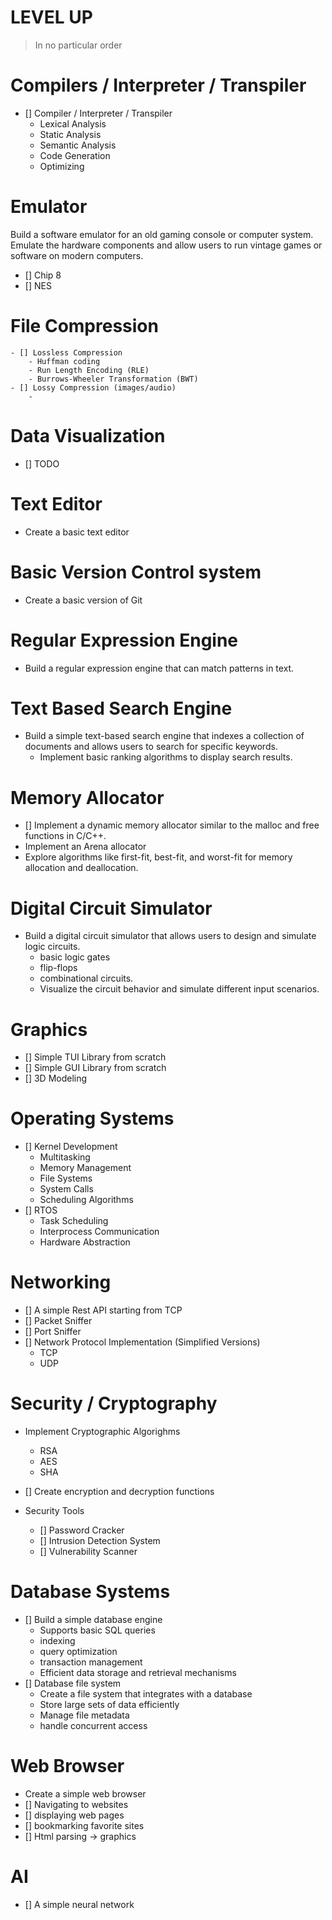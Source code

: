 # LEVEL UP
> In no particular order

# Compilers / Interpreter / Transpiler
- [] Compiler / Interpreter / Transpiler
  - Lexical Analysis
  - Static Analysis
  - Semantic Analysis
  - Code Generation
  - Optimizing

# Emulator 
Build a software emulator for an old gaming console or computer system. 
Emulate the hardware components and allow users to run vintage games or software on modern computers.
- [] Chip 8
- [] NES

# File Compression
	- [] Lossless Compression
		- Huffman coding
		- Run Length Encoding (RLE)
		- Burrows-Wheeler Transformation (BWT)
	- [] Lossy Compression (images/audio)
		- 
# Data Visualization
- [] TODO

# Text Editor
- Create a basic text editor

# Basic Version Control system
- Create a basic version of Git

# Regular Expression Engine
- Build a regular expression engine that can match patterns in text.

# Text Based Search Engine
- Build a simple text-based search engine that indexes a collection of documents and allows users to search for specific keywords. 
  - Implement basic ranking algorithms to display search results.

# Memory Allocator
- [] Implement a dynamic memory allocator similar to the malloc and free functions in C/C++. 
- Implement an Arena allocator
- Explore algorithms like first-fit, best-fit, and worst-fit for memory allocation and deallocation.

# Digital Circuit Simulator
- Build a digital circuit simulator that allows users to design and simulate logic circuits. 
  - basic logic gates
  - flip-flops
  - combinational circuits. 
  - Visualize the circuit behavior and simulate different input scenarios.

# Graphics
- [] Simple TUI Library from scratch
- [] Simple GUI Library from scratch
- [] 3D Modeling

# Operating Systems
- [] Kernel Development
  - Multitasking
  - Memory Management
  - File Systems
  - System Calls
  - Scheduling Algorithms
- [] RTOS
  - Task Scheduling
  - Interprocess Communication
  - Hardware Abstraction
  
# Networking
- [] A simple Rest API starting from TCP
- [] Packet Sniffer
- [] Port Sniffer
- [] Network Protocol Implementation (Simplified Versions)
  - TCP
  - UDP
  
# Security / Cryptography
- Implement Cryptographic Algorighms
  - RSA
  - AES
  - SHA
- [] Create encryption and decryption functions

- Security Tools
  - [] Password Cracker
  - [] Intrusion Detection System
  - [] Vulnerability Scanner

# Database Systems
- [] Build a simple database engine
  - Supports basic SQL queries
  - indexing
  - query optimization
  - transaction management
  - Efficient data storage and retrieval mechanisms
- [] Database file system
  - Create a file system that integrates with a database
  - Store large sets of data efficiently
  - Manage file metadata
  - handle concurrent access

# Web Browser
- Create a simple web browser
 - [] Navigating to websites 
 - [] displaying web pages
 - [] bookmarking favorite sites
 - [] Html parsing -> graphics

# AI
- [] A simple neural network
